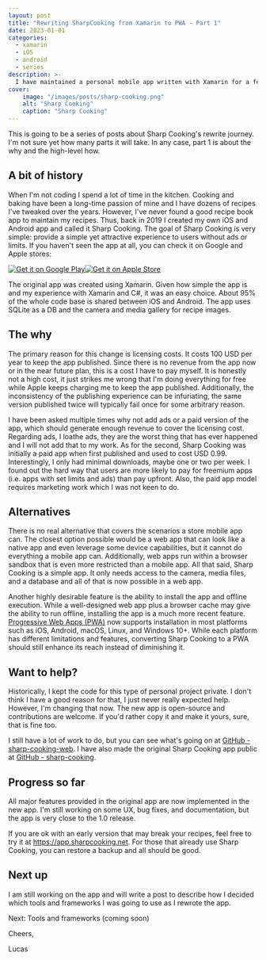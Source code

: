 ```yaml
---
layout: post
title: "Rewriting SharpCooking from Xamarin to PWA - Part 1"
date: 2023-01-01
categories:
  - xamarin
  - iOS
  - android
  - series
description: >-
  I have maintained a personal mobile app written with Xamarin for a few years now and it is time to move it to a PWA. This is the first post in a series to describe the process and reasons
cover:
    image: "/images/posts/sharp-cooking.png"
    alt: "Sharp Cooking"
    caption: "Sharp Cooking"
---
```


This is going to be a series of posts about Sharp Cooking's rewrite journey. I'm not sure yet how many parts it will take. In any case, part 1 is about the why and the high-level how.

## A bit of history
When I'm not coding I spend a lot of time in the kitchen. Cooking and baking have been a long-time passion of mine and I have dozens of recipes I've tweaked over the years. However, I've never found a good recipe book app to maintain my recipes. Thus, back in 2019 I created my own iOS and Android app and called it Sharp Cooking. The goal of Sharp Cooking is very simple: provide a simple yet attractive experience to users without ads or limits. If you haven't seen the app at all, you can check it on Google and Apple stores:

[![Get it on Google Play](https://play.google.com/intl/en_us/badges/static/images/badges/en_badge_web_generic.png)](https://play.google.com/store/apps/details?id=com.lpains.sharpcooking&hl=en_US&gl=US)[![Get it on Apple Store](https://tools.applemediaservices.com/api/badges/download-on-the-app-store/black/en-us?size=250x83&amp;releaseDate=1595980800&h=3172b411dd7e49277ab91073d4be8bf2)](https://apps.apple.com/us/app/sharp-cooking/id1522623942?itsct=apps_box_badge&amp;itscg=30200)

The original app was created using Xamarin. Given how simple the app is and my experience with Xamarin and C#, it was an easy choice. About 95% of the whole code base is shared between iOS and Android. The app uses SQLite as a DB and the camera and media gallery for recipe images.

## The why
The primary reason for this change is licensing costs. It costs 100 USD per year to keep the app published. Since there is no revenue from the app now or in the near future plan, this is a cost I have to pay myself. It is honestly not a high cost, it just strikes me wrong that I'm doing everything for free while Apple keeps charging me to keep the app published. Additionally, the inconsistency of the publishing experience can be infuriating, the same version published twice will typically fail once for some arbitrary reason.

I have been asked multiple times why not add ads or a paid version of the app, which should generate enough revenue to cover the licensing cost. Regarding ads, I loathe ads, they are the worst thing that has ever happened and I will not add that to my work. As for the second, Sharp Cooking was initially a paid app when first published and used to cost USD 0.99. Interestingly, I only had minimal downloads, maybe one or two per week. I found out the hard way that users are more likely to pay for freemium apps (i.e. apps with set limits and ads) than pay upfront. Also, the paid app model requires marketing work which I was not keen to do.

## Alternatives
There is no real alternative that covers the scenarios a store mobile app can. The closest option possible would be a web app that can look like a native app and even leverage some device capabilities, but it cannot do everything a mobile app can. Additionally, web apps run within a browser sandbox that is even more restricted than a mobile app. All that said, Sharp Cooking is a simple app. It only needs access to the camera, media files, and a database and all of that is now possible in a web app.

Another highly desirable feature is the ability to install the app and offline execution. While a well-designed web app plus a browser cache may give the ability to run offline, installing the app is a much more recent feature. [Progressive Web Apps (PWA)](https://developer.mozilla.org/en-US/docs/Web/Progressive_web_apps) now supports installation in most platforms such as iOS, Android, macOS, Linux, and Windows 10+. While each platform has different limitations and features, converting Sharp Cooking to a PWA should still enhance its reach instead of diminishing it.

## Want to help?
Historically, I kept the code for this type of personal project private. I don't think I have a good reason for that, I just never really expected help. However, I'm changing that now. The new app is open-source and contributions are welcome. If you'd rather copy it and make it yours, sure, that is fine too.

I still have a lot of work to do, but you can see what's going on at [GitHub - sharp-cooking-web](https://github.com/jlucaspains/sharp-cooking-web). I have also made the original Sharp Cooking app public at [GitHub - sharp-cooking](https://github.com/jlucaspains/sharp-cooking).

## Progress so far
All major features provided in the original app are now implemented in the new app. I'm still working on some UX, bug fixes, and documentation, but the app is very close to the 1.0 release.

If you are ok with an early version that may break your recipes, feel free to try it at https://app.sharpcooking.net. For those that already use Sharp Cooking, you can restore a backup and all should be good.

## Next up
I am still working on the app and will write a post to describe how I decided which tools and frameworks I was going to use as I rewrote the app.

Next: Tools and frameworks (coming soon)

Cheers,

Lucas